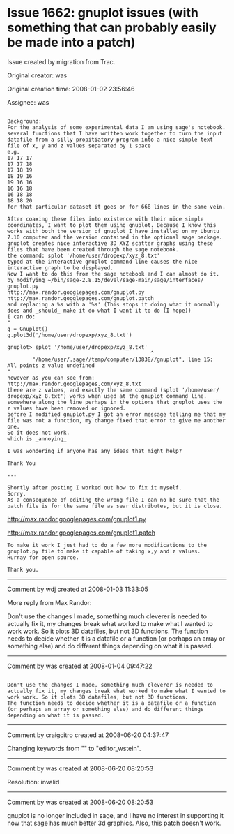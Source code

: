 # Issue 1662: gnuplot issues (with something that can probably easily be made into a patch)

Issue created by migration from Trac.

Original creator: was

Original creation time: 2008-01-02 23:56:46

Assignee: was


```

Background:
For the analysis of some experimental data I am using sage's notebook.
several functions that I have written work together to turn the input
datafile from a silly propitiatory program into a nice simple text
file of x, y and z values separated by 1 space
e.g.
17 17 17
17 17 18
17 18 19
18 19 16
19 16 16
16 16 18
16 18 18
18 18 20
for that particular dataset it goes on for 668 lines in the same vein.

After coaxing these files into existence with their nice simple
coordinates, I want to plot them using gnuplot. Because I know this
works with both the version of gnuplot I have installed on my Ubuntu
7.10 computer and the version contained in the optional sage package.
gnuplot creates nice interactive 3D XYZ scatter graphs using these
files that have been created through the sage notebook.
the command: splot '/home/user/dropexp/xyz_8.txt'
typed at the interactive gnuplot command line causes the nice
interactive graph to be displayed.
Now I want to do this from the sage notebook and I can almost do it.
by modifying ~/bin/sage-2.8.15/devel/sage-main/sage/interfaces/
gnuplot.py
http://max.randor.googlepages.com/gnuplot.py
http://max.randor.googlepages.com/gnuplot.patch
and replacing a %s with a '%s' (This stops it doing what it normally
does and _should_ make it do what I want it to do (I hope))
I can do:
"
g = Gnuplot()
g.plot3d('/home/user/dropexp/xyz_8.txt')

gnuplot> splot '/home/user/dropexp/xyz_8.txt'
                                              ^
        "/home/user/.sage//temp/computer/13838//gnuplot", line 15:
All points z value undefined
"
however as you can see from: http://max.randor.googlepages.com/xyz_8.txt
there are z values, and exactly the same command (splot '/home/user/
dropexp/xyz_8.txt') works when used at the gnuplot command line.
somewhere along the line perhaps in the options that gnuplot uses the
z values have been removed or ignored.
before I modified gnuplot.py I got an error message telling me that my
file was not a function, my change fixed that error to give me another
one.
So it does not work.
which is _annoying_

I was wondering if anyone has any ideas that might help?

Thank You

---

Shortly after posting I worked out how to fix it myself.
Sorry.
As a consequence of editing the wrong file I can no be sure that the
patch file is for the same file as sear distributes, but it is close.
```


http://max.randor.googlepages.com/gnuplot1.py

http://max.randor.googlepages.com/gnuplot1.patch


```
To make it work I just had to do a few more modifications to the
gnuplot.py file to make it capable of taking x,y and z values.
Hurray for open source.

Thank you.
```



---

Comment by wdj created at 2008-01-03 11:33:05

More reply from Max Randor:
	

Don't use the changes I made, something much cleverer is needed to
actually fix it, my changes break what worked to make what I wanted to
work work. So it plots 3D datafiles, but not 3D functions.
The function needs to decide whether it is a datafile or a function
(or perhaps an array or something else) and do different things
depending on what it is passed.


---

Comment by was created at 2008-01-04 09:47:22


```

Don't use the changes I made, something much cleverer is needed to
actually fix it, my changes break what worked to make what I wanted to
work work. So it plots 3D datafiles, but not 3D functions.
The function needs to decide whether it is a datafile or a function
(or perhaps an array or something else) and do different things
depending on what it is passed.
```



---

Comment by craigcitro created at 2008-06-20 04:37:47

Changing keywords from "" to "editor_wstein".


---

Comment by was created at 2008-06-20 08:20:53

Resolution: invalid


---

Comment by was created at 2008-06-20 08:20:53

gnuplot is no longer included in sage, and I have no interest in supporting it now that sage has much
better 3d graphics.  Also, this patch doesn't work.
